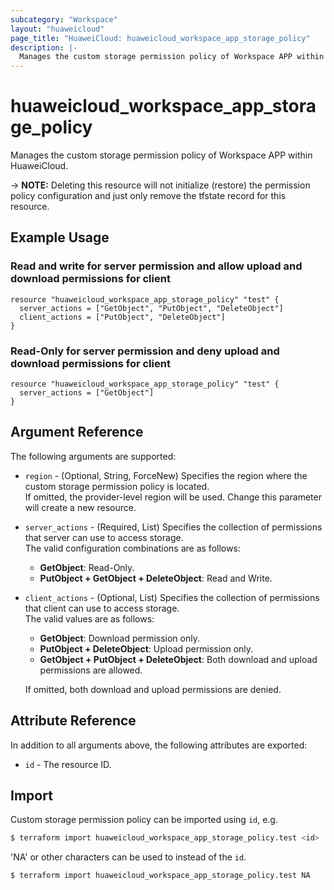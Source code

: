 ```yaml
---
subcategory: "Workspace"
layout: "huaweicloud"
page_title: "HuaweiCloud: huaweicloud_workspace_app_storage_policy"
description: |-
  Manages the custom storage permission policy of Workspace APP within HuaweiCloud.
---
```


# huaweicloud_workspace_app_storage_policy

Manages the custom storage permission policy of Workspace APP within HuaweiCloud.

-> **NOTE:** Deleting this resource will not initialize (restore) the permission policy configuration and just only
   remove the tfstate record for this resource.

## Example Usage

### Read and write for server permission and allow upload and download permissions for client

```hcl
resource "huaweicloud_workspace_app_storage_policy" "test" {
  server_actions = ["GetObject", "PutObject", "DeleteObject"]
  client_actions = ["PutObject", "DeleteObject"]
}
```

### Read-Only for server permission and deny upload and download permissions for client

```hcl
resource "huaweicloud_workspace_app_storage_policy" "test" {
  server_actions = ["GetObject"]
}
```

## Argument Reference

The following arguments are supported:

* `region` - (Optional, String, ForceNew) Specifies the region where the custom storage permission policy is located.  
  If omitted, the provider-level region will be used. Change this parameter will create a new resource.

* `server_actions` - (Required, List) Specifies the collection of permissions that server can use to access storage.  
  The valid configuration combinations are as follows:
  + **GetObject**: Read-Only.
  + **PutObject + GetObject + DeleteObject**: Read and Write.

* `client_actions` - (Optional, List) Specifies the collection of permissions that client can use to access storage.  
  The valid values are as follows:
  + **GetObject**: Download permission only.
  + **PutObject + DeleteObject**: Upload permission only.
  + **GetObject + PutObject + DeleteObject**: Both download and upload permissions are allowed.

  If omitted, both download and upload permissions are denied.

## Attribute Reference

In addition to all arguments above, the following attributes are exported:

* `id` - The resource ID.

## Import

Custom storage permission policy can be imported using `id`, e.g.

```bash
$ terraform import huaweicloud_workspace_app_storage_policy.test <id>
```

'NA' or other characters can be used to instead of the `id`.

```bash
$ terraform import huaweicloud_workspace_app_storage_policy.test NA
```

